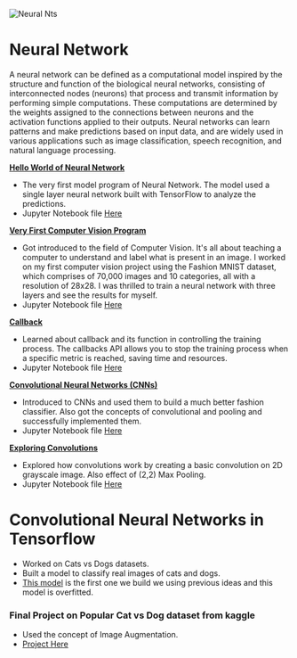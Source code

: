 ![Neural Nts](https://github.com/SumitxThokar/Neural_Nets/blob/main/images/neural.jpg)
# Neural Network
A neural network can be defined as a computational model inspired by the structure and function of the biological neural networks, consisting of interconnected nodes (neurons) that process and transmit information by performing simple computations. These computations are determined by the weights assigned to the connections between neurons and the activation functions applied to their outputs. Neural networks can learn patterns and make predictions based on input data, and are widely used in various applications such as image classification, speech recognition, and natural language processing.
<br>


[**Hello World of Neural Network**](https://github.com/SumitxThokar/Neural_Nets/blob/main/DeepLearning.Ai/C1_W1_01Hello_world_of_Neural_nets.py)
- The very first model program of Neural Network. The model used a single layer neural network built with TensorFlow to analyze the predictions.
- Jupyter Notebook file [Here](https://github.com/SumitxThokar/Neural_Nets/blob/main/Jupyter_File/C1_W1_01Hello_world.ipynb)

[**Very First Computer Vision Program**](https://github.com/SumitxThokar/Neural_Nets/blob/main/DeepLearning.Ai/C1_W1_02_CVision.py)
- Got introduced to the field of Computer Vision. It's all about teaching a computer to understand and label what is present in an image. I worked on my first computer vision project using the Fashion MNIST dataset, which comprises of 70,000 images and 10 categories, all with a resolution of 28x28. I was thrilled to train a neural network with three layers and see the results for myself.
- Jupyter Notebook file [Here](https://github.com/SumitxThokar/Neural_Nets/blob/main/Jupyter_File/C1_W1_02_CVision.ipynb)

[**Callback**](https://github.com/SumitxThokar/Neural_Nets/blob/main/DeepLearning.Ai/C1_W2_03_callback.py)
- Learned about callback and its function in controlling the training process. The callbacks API allows you to stop the training process when a specific metric is reached, saving time and resources.
- Jupyter Notebook file [Here](https://github.com/SumitxThokar/Neural_Nets/blob/main/Jupyter_File/C1_W2_03_callback.ipynb)

[**Convolutional Neural Networks (CNNs)**](https://github.com/SumitxThokar/Neural_Nets/blob/main/DeepLearning.Ai/C1_W3_04_CNN.py)
- Introduced to CNNs and used them to build a much better fashion classifier. Also got the concepts of convolutional and pooling and successfully implemented them.
- Jupyter Notebook file [Here](https://github.com/SumitxThokar/Neural_Nets/blob/main/Jupyter_File/C1_W3_04_CNN.ipynb)

[**Exploring Convolutions**](https://github.com/SumitxThokar/Neural_Nets/blob/main/DeepLearning.Ai/C1_W3_05_exploring_convolution.py)
- Explored how convolutions work by creating a basic convolution on 2D grayscale image. Also effect of (2,2) Max Pooling.
- Jupyter Notebook file [Here](https://github.com/SumitxThokar/Neural_Nets/blob/main/Jupyter_File/C2.ipynb)

# Convolutional Neural Networks in Tensorflow
- Worked on Cats vs Dogs datasets.
- Built a model to classify real images of cats and dogs.
- [This model](https://github.com/SumitxThokar/Neural_Nets/blob/main/DeepLearning.Ai/catvsdogs.ipynb) is the first one we build we using previous ideas and this model is overfitted.
### Final Project on Popular Cat vs Dog dataset from kaggle
- Used the concept of Image Augmentation.
- [Project Here](https://github.com/SumitxThokar/Neural_Nets/blob/main/Jupyter_File/C2W2_Assignment.ipynb)
